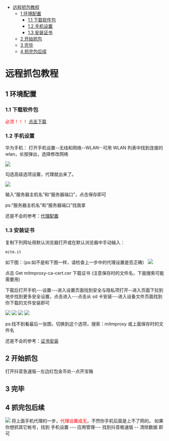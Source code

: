 # 

<!--
 * @Author: huzi
 * @Date: 2023-03-26 22:51:40
 * @LastEditTime: 2023-05-06 19:20:10
 * @FilePath: /blog/content/posts/抖音.md
 * @Description:
-->
<!-- ---
title: '抖音极速版本远程抓包教程'
date: 2023-05-05T20:46:08+08:00
draft: true
--- -->

- [远程抓包教程](#远程抓包教程)
  - [1 环境配置](#1-环境配置)
    - [1.1 下载软件包](#11-下载软件包)
    - [1.2 手机设置](#12-手机设置)
    - [1.3 安装证书](#13-安装证书)
  - [2 开始抓包](#2-开始抓包)
  - [3 完毕](#3-完毕)
  - [4 抓完包后续](#4-抓完包后续)

# 远程抓包教程

## 1 环境配置

### 1.1 下载软件包

<font color='red'>必须！！！</font>
[点击下载](https://wwvs.lanzoub.com/iD8uk0upl58f)

### 1.2 手机设置

华为手机：
打开手机设置--无线和网络--WLAN--可用 WLAN 列表中找到连接的 wlan，长按弹出，选择修改网络

![](https://ghproxy.com/https://raw.githubusercontent.com/ppge66/blogpic/main/pic/20230505101528.png)

勾选高级选项设置，代理就出来了。

![](https://ghproxy.com/https://raw.githubusercontent.com/ppge66/blogpic/main/pic/20230505102030.png)

输入“服务器主机名”和“服务器端口”，点击保存即可

ps:“服务器主机名”和“服务器端口”找我拿

还是不会的参考：[代理配置](https://jingyan.baidu.com/article/db55b609dbf04f4ba30a2fb2.html)

### 1.3 安装证书

复制下列网址用默认浏览器打开或在默认浏览器中手动输入：

```bash
mitm.it
```

如下图：（ps:如不是和下图一样，请检查上一步中的代理设置是否正确）
![](https://ghproxy.com/https://raw.githubusercontent.com/ppge66/blogpic/main/pic/1683253539294.jpg)

点击 Get mitmproxy-ca-cert.cer 下载证书 (注意保存时的文件名，下面搜索可能需要用)

下载后打开手机---设置---进入设置页面找到安全与隐私项打开--进入页面下拉到地步找到更多安全设置，点击进入---点击从 sd 卡安装---进入设备文件页面找到你下载的文件安装即可

![](https://ghproxy.com/https://raw.githubusercontent.com/ppge66/blogpic/main/pic/20230505103401.png)
![](https://ghproxy.com/https://raw.githubusercontent.com/ppge66/blogpic/main/pic/20230505103423.png)
![](https://ghproxy.com/https://raw.githubusercontent.com/ppge66/blogpic/main/pic/20230505103449.png)
![](https://ghproxy.com/https://raw.githubusercontent.com/ppge66/blogpic/main/pic/20230505233540.png)

ps:找不到看最后一张图，切换到这个选项，搜索：mitmproxy 或上面保存时的文件名

还是不会的参考：[证书安装](https://jingyan.baidu.com/article/ad310e800d47361849f49efd.html)

## 2 开始抓包

打开抖音急速版--左边红包金币处--点开宝箱

## 3 完毕

## 4 抓完包后续

![](https://ghproxy.com/https://raw.githubusercontent.com/ppge66/blogpic/main/pic/20230505102030.png)
将上面手机代理的一步，<font color='red'>代理设置成无</font>，不然你手机后面是上不了网的。
如果你想抓其它帐号，找到 手机设置 --- 应用管理--- 找到抖音极速版 -- 清除数据 即可

